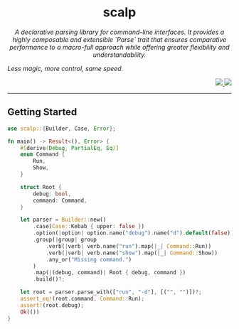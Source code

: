 <div align="center"> <h1> scalp </h1> </div>

<p align="center">
    <em> A declarative parsing library for command-line interfaces. It provides a highly composable and extensible `Parse` trait that ensures comparative performance to a macro-full approach while offering greater flexibility and understandability.

*Less magic, more control, same speed.* </em>
</p>

<div align="right">
    <a href="https://github.com/Magicolo/scalp/actions/workflows/test.yml"> <img src="https://github.com/Magicolo/scalp/actions/workflows/test.yml/badge.svg"> </a>
    <a href="https://crates.io/crates/scalp"> <img src="https://img.shields.io/crates/v/scalp.svg"> </a>
</div>
<p/>

---

## Getting Started
```rust
use scalp::{Builder, Case, Error};

fn main() -> Result<(), Error> {
    #[derive(Debug, PartialEq, Eq)]
    enum Command {
        Run,
        Show,
    }

    struct Root {
        debug: bool,
        command: Command,
    }

    let parser = Builder::new()
        .case(Case::Kebab { upper: false })
        .option(|option| option.name("debug").name("d").default(false))
        .group(|group| group
            .verb(|verb| verb.name("run").map(|_| Command::Run))
            .verb(|verb| verb.name("show").map(|_| Command::Show))
            .any_or("Missing command.")
        )
        .map(|(debug, command)| Root { debug, command })
        .build()?;

    let root = parser.parse_with(["run", "-d"], [("", "")])?;
    assert_eq!(root.command, Command::Run);
    assert!(root.debug);
    Ok(())
}

```